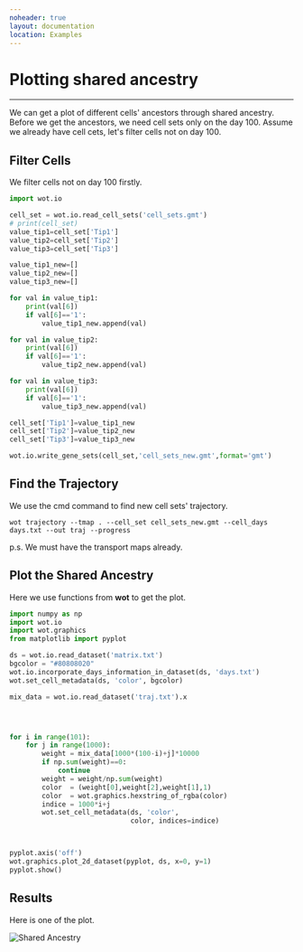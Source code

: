 ```yaml
---
noheader: true
layout: documentation
location: Examples
---
```


# Plotting shared ancestry
-------------------------

We can get a plot of different cells' ancestors through shared ancestry.  Before we get the ancestors, we need cell sets only on the day 100. Assume we already have cell cets, let's filter cells not on day 100.



## Filter Cells

We filter cells not on day 100 firstly.

```python
import wot.io

cell_set = wot.io.read_cell_sets('cell_sets.gmt')
# print(cell_set)
value_tip1=cell_set['Tip1']
value_tip2=cell_set['Tip2']
value_tip3=cell_set['Tip3']

value_tip1_new=[]
value_tip2_new=[]
value_tip3_new=[]

for val in value_tip1:
    print(val[6])
    if val[6]=='1':
        value_tip1_new.append(val)

for val in value_tip2:
    print(val[6])
    if val[6]=='1':
        value_tip2_new.append(val)

for val in value_tip3:
    print(val[6])
    if val[6]=='1':
        value_tip3_new.append(val)

cell_set['Tip1']=value_tip1_new
cell_set['Tip2']=value_tip2_new
cell_set['Tip3']=value_tip3_new

wot.io.write_gene_sets(cell_set,'cell_sets_new.gmt',format='gmt')
```



## Find the Trajectory

We use the cmd command to find new cell sets' trajectory.

```
wot trajectory --tmap . --cell_set cell_sets_new.gmt --cell_days days.txt --out traj --progress
```

p.s. We must have the transport maps already.



## Plot the Shared Ancestry

Here we use functions from **wot** to get the plot.

```python
import numpy as np
import wot.io
import wot.graphics
from matplotlib import pyplot

ds = wot.io.read_dataset('matrix.txt')
bgcolor = "#80808020"
wot.io.incorporate_days_information_in_dataset(ds, 'days.txt')
wot.set_cell_metadata(ds, 'color', bgcolor)

mix_data = wot.io.read_dataset('traj.txt').x




for i in range(101):
    for j in range(1000):
        weight = mix_data[1000*(100-i)+j]*10000
        if np.sum(weight)==0:
            continue
        weight = weight/np.sum(weight)
        color  = (weight[0],weight[2],weight[1],1)
        color  = wot.graphics.hexstring_of_rgba(color)
        indice = 1000*i+j
        wot.set_cell_metadata(ds, 'color',
                              color, indices=indice)



pyplot.axis('off')
wot.graphics.plot_2d_dataset(pyplot, ds, x=0, y=1)
pyplot.show()
```



## Results

Here is one of the plot.

![Shared Ancestry]({{site.baseurl}}/images/shared_ancestry.png)

